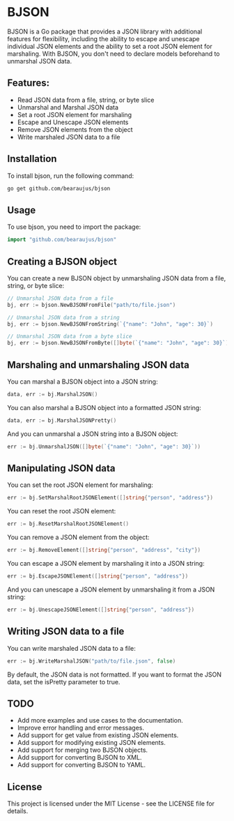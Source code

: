 # BJSON

BJSON is a Go package that provides a JSON library with additional features for flexibility, including the ability to
escape and unescape individual JSON elements and the ability to set a root JSON element for marshaling.
With BJSON, you don't need to declare models beforehand to unmarshal JSON data.

## Features:

- Read JSON data from a file, string, or byte slice
- Unmarshal and Marshal JSON data
- Set a root JSON element for marshaling
- Escape and Unescape JSON elements
- Remove JSON elements from the object
- Write marshaled JSON data to a file

## Installation

To install bjson, run the following command:

```bash
go get github.com/bearaujus/bjson
```

## Usage

To use bjson, you need to import the package:

```go
import "github.com/bearaujus/bjson"
```

## Creating a BJSON object

You can create a new BJSON object by unmarshaling JSON data from a file, string, or byte slice:

```go
// Unmarshal JSON data from a file
bj, err := bjson.NewBJSONFromFile("path/to/file.json")

// Unmarshal JSON data from a string
bj, err := bjson.NewBJSONFromString(`{"name": "John", "age": 30}`)

// Unmarshal JSON data from a byte slice
bj, err := bjson.NewBJSONFromByte([]byte(`{"name": "John", "age": 30}`))
```

## Marshaling and unmarshaling JSON data

You can marshal a BJSON object into a JSON string:

```go
data, err := bj.MarshalJSON()
```

You can also marshal a BJSON object into a formatted JSON string:

```go
data, err := bj.MarshalJSONPretty()
```

And you can unmarshal a JSON string into a BJSON object:

```go
err := bj.UnmarshalJSON([]byte(`{"name": "John", "age": 30}`))
```

## Manipulating JSON data

You can set the root JSON element for marshaling:

```go
err := bj.SetMarshalRootJSONElement([]string{"person", "address"})
```

You can reset the root JSON element:

```go
err := bj.ResetMarshalRootJSONElement()
```

You can remove a JSON element from the object:

```go
err := bj.RemoveElement([]string{"person", "address", "city"})
```

You can escape a JSON element by marshaling it into a JSON string:

```go
err := bj.EscapeJSONElement([]string{"person", "address"})
```

And you can unescape a JSON element by unmarshaling it from a JSON string:

```go
err := bj.UnescapeJSONElement([]string{"person", "address"})
```

## Writing JSON data to a file

You can write marshaled JSON data to a file:

```go
err := bj.WriteMarshalJSON("path/to/file.json", false)
```

By default, the JSON data is not formatted. If you want to format the JSON data, set the isPretty parameter to true.

## TODO

- Add more examples and use cases to the documentation.
- Improve error handling and error messages.
- Add support for get value from existing JSON elements.
- Add support for modifying existing JSON elements.
- Add support for merging two BJSON objects.
- Add support for converting BJSON to XML.
- Add support for converting BJSON to YAML.

## License

This project is licensed under the MIT License - see the LICENSE file for details.
